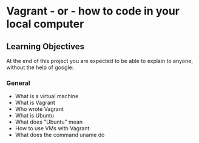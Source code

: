 # Vagrant - or - how to code in your local computer
## Learning Objectives
At the end of this project you are expected to be able to explain to anyone, without the help of google:
### General 
* What is a virtual machine
* What is Vagrant
* Who wrote Vagrant
* What is Ubuntu
* What does "Ubuntu" mean
* How to use VMs with Vagrant
* What does the command uname do
